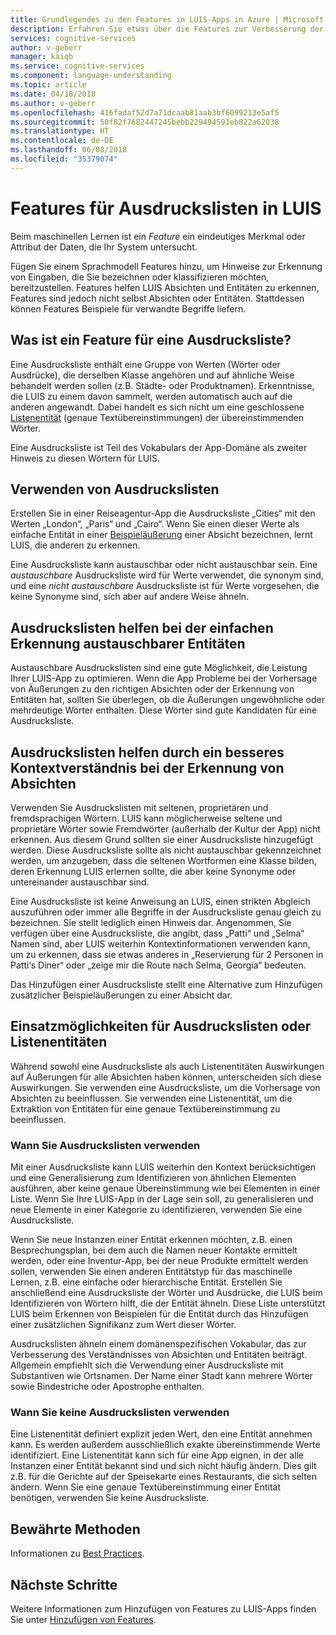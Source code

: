 ```yaml
---
title: Grundlegendes zu den Features in LUIS-Apps in Azure | Microsoft-Dokumentation
description: Erfahren Sie etwas über die Features zur Verbesserung der Leistung von LUIS-Apps. Zu den Features gehören Ausdruckslisten und Muster für die Erkennung regulärer Ausdrücke.
services: cognitive-services
author: v-geberr
manager: kaiqb
ms.service: cognitive-services
ms.component: language-understanding
ms.topic: article
ms.date: 04/18/2018
ms.author: v-geberr
ms.openlocfilehash: 416fadaf52d7a71dcaab81aab3bf6099213e5af5
ms.sourcegitcommit: 50f82f7682447245bebb229494591eb822a62038
ms.translationtype: HT
ms.contentlocale: de-DE
ms.lasthandoff: 06/08/2018
ms.locfileid: "35379074"
---
```

# <a name="phrase-list-features-in-luis"></a>Features für Ausdruckslisten in LUIS

Beim maschinellen Lernen ist ein *Feature* ein eindeutiges Merkmal oder Attribut der Daten, die Ihr System untersucht. 

Fügen Sie einem Sprachmodell Features hinzu, um Hinweise zur Erkennung von Eingaben, die Sie bezeichnen oder klassifizieren möchten, bereitzustellen. Features helfen LUIS Absichten und Entitäten zu erkennen, Features sind jedoch nicht selbst Absichten oder Entitäten. Stattdessen können Features Beispiele für verwandte Begriffe liefern.  

## <a name="what-is-a-phrase-list-feature"></a>Was ist ein Feature für eine Ausdrucksliste?
Eine Ausdrucksliste enthält eine Gruppe von Werten (Wörter oder Ausdrücke), die derselben Klasse angehören und auf ähnliche Weise behandelt werden sollen (z.B. Städte- oder Produktnamen). Erkenntnisse, die LUIS zu einem davon sammelt, werden automatisch auch auf die anderen angewandt. Dabei handelt es sich nicht um eine geschlossene [Listenentität](luis-concept-entity-types.md#types-of-entities) (genaue Textübereinstimmungen) der übereinstimmenden Wörter.

Eine Ausdrucksliste ist Teil des Vokabulars der App-Domäne als zweiter Hinweis zu diesen Wörtern für LUIS.

## <a name="how-to-use-phrase-lists"></a>Verwenden von Ausdruckslisten
Erstellen Sie in einer Reiseagentur-App die Ausdrucksliste „Cities“ mit den Werten „London“, „Paris“ und „Cairo“. Wenn Sie einen dieser Werte als einfache Entität in einer [Beispieläußerung](luis-how-to-add-example-utterances.md#add-simple-entity-label) einer Absicht bezeichnen, lernt LUIS, die anderen zu erkennen. 

Eine Ausdrucksliste kann austauschbar oder nicht austauschbar sein. Eine *austauschbare* Ausdrucksliste wird für Werte verwendet, die synonym sind, und eine *nicht austauschbare* Ausdrucksliste ist für Werte vorgesehen, die keine Synonyme sind, sich aber auf andere Weise ähneln. 

## <a name="phrase-lists-help-identify-simple-exchangeable-entities"></a>Ausdruckslisten helfen bei der einfachen Erkennung austauschbarer Entitäten
Austauschbare Ausdruckslisten sind eine gute Möglichkeit, die Leistung Ihrer LUIS-App zu optimieren. Wenn die App Probleme bei der Vorhersage von Äußerungen zu den richtigen Absichten oder der Erkennung von Entitäten hat, sollten Sie überlegen, ob die Äußerungen ungewöhnliche oder mehrdeutige Wörter enthalten. Diese Wörter sind gute Kandidaten für eine Ausdrucksliste.

## <a name="phrase-lists-help-identify-intents-by-better-understanding-context"></a>Ausdruckslisten helfen durch ein besseres Kontextverständnis bei der Erkennung von Absichten
Verwenden Sie Ausdruckslisten mit seltenen, proprietären und fremdsprachigen Wörtern. LUIS kann möglicherweise seltene und proprietäre Wörter sowie Fremdwörter (außerhalb der Kultur der App) nicht erkennen. Aus diesem Grund sollten sie einer Ausdrucksliste hinzugefügt werden. Diese Ausdrucksliste sollte als nicht austauschbar gekennzeichnet werden, um anzugeben, dass die seltenen Wortformen eine Klasse bilden, deren Erkennung LUIS erlernen sollte, die aber keine Synonyme oder untereinander austauschbar sind.

Eine Ausdrucksliste ist keine Anweisung an LUIS, einen strikten Abgleich auszuführen oder immer alle Begriffe in der Ausdrucksliste genau gleich zu bezeichnen. Sie stellt lediglich einen Hinweis dar. Angenommen, Sie verfügen über eine Ausdrucksliste, die angibt, dass „Patti“ und „Selma“ Namen sind, aber LUIS weiterhin Kontextinformationen verwenden kann, um zu erkennen, dass sie etwas anderes in „Reservierung für 2 Personen in Patti‘s Diner“ oder „zeige mir die Route nach Selma, Georgia“ bedeuten. 

Das Hinzufügen einer Ausdrucksliste stellt eine Alternative zum Hinzufügen zusätzlicher Beispieläußerungen zu einer Absicht dar. 

## <a name="when-to-use-phrase-lists-versus-list-entities"></a>Einsatzmöglichkeiten für Ausdruckslisten oder Listenentitäten
Während sowohl eine Ausdrucksliste als auch Listenentitäten Auswirkungen auf Äußerungen für alle Absichten haben können, unterscheiden sich diese Auswirkungen. Sie verwenden eine Ausdrucksliste, um die Vorhersage von Absichten zu beeinflussen. Sie verwenden eine Listenentität, um die Extraktion von Entitäten für eine genaue Textübereinstimmung zu beeinflussen. 

### <a name="use-a-phrase-list"></a>Wann Sie Ausdruckslisten verwenden
Mit einer Ausdrucksliste kann LUIS weiterhin den Kontext berücksichtigen und eine Generalisierung zum Identifizieren von ähnlichen Elementen ausführen, aber keine genaue Übereinstimmung wie bei Elementen in einer Liste. Wenn Sie Ihre LUIS-App in der Lage sein soll, zu generalisieren und neue Elemente in einer Kategorie zu identifizieren, verwenden Sie eine Ausdrucksliste. 

Wenn Sie neue Instanzen einer Entität erkennen möchten, z.B. einen Besprechungsplan, bei dem auch die Namen neuer Kontakte ermittelt werden, oder eine Inventur-App, bei der neue Produkte ermittelt werden sollen, verwenden Sie einen anderen Entitätstyp für das maschinelle Lernen, z.B. eine einfache oder hierarchische Entität. Erstellen Sie anschließend eine Ausdrucksliste der Wörter und Ausdrücke, die LUIS beim Identifizieren von Wörtern hilft, die der Entität ähneln. Diese Liste unterstützt LUIS beim Erkennen von Beispielen für die Entität durch das Hinzufügen einer zusätzlichen Signifikanz zum Wert dieser Wörter. 

Ausdruckslisten ähneln einem domänenspezifischen Vokabular, das zur Verbesserung des Verständnisses von Absichten und Entitäten beiträgt. Allgemein empfiehlt sich die Verwendung einer Ausdrucksliste mit Substantiven wie Ortsnamen. Der Name einer Stadt kann mehrere Wörter sowie Bindestriche oder Apostrophe enthalten.
 
### <a name="dont-use-a-phrase-list"></a>Wann Sie keine Ausdruckslisten verwenden 
Eine Listenentität definiert explizit jeden Wert, den eine Entität annehmen kann. Es werden außerdem ausschließlich exakte übereinstimmende Werte identifiziert. Eine Listenentität kann sich für eine App eignen, in der alle Instanzen einer Entität bekannt sind und sich nicht häufig ändern. Dies gilt z.B. für die Gerichte auf der Speisekarte eines Restaurants, die sich selten ändern. Wenn Sie eine genaue Textübereinstimmung einer Entität benötigen, verwenden Sie keine Ausdrucksliste. 

## <a name="best-practices"></a>Bewährte Methoden
Informationen zu [Best Practices](luis-concept-best-practices.md).

## <a name="next-steps"></a>Nächste Schritte

Weitere Informationen zum Hinzufügen von Features zu LUIS-Apps finden Sie unter [Hinzufügen von Features](luis-how-to-add-features.md).